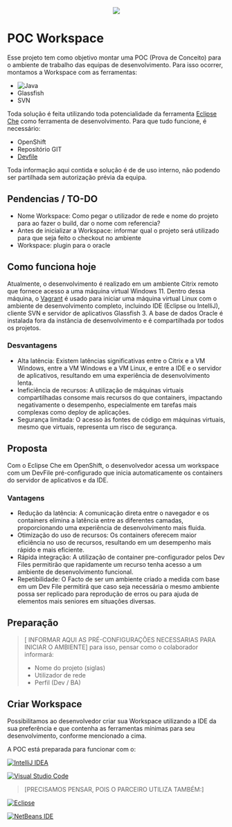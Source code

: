 <div style="text-align: center">
    <a href="https://www.eviden.com" target="_blank"><img src="https://www.etp4hpc.eu/image/fotos/logotype_eviden_rgb_orange.png" /></a>
</div>

# POC Workspace
Esse projeto tem como objetivo montar uma POC (Prova de Conceito) para o ambiente de trabalho das equipas de desenvolvimento. Para isso ocorrer, montamos a Workspace com as ferramentas:
* ![Java](https://img.shields.io/badge/java-%23ED8B00.svg?style=for-the-badge&logo=openjdk&logoColor=white)
* Glassfish
* SVN

Toda solução é feita utilizando toda potencialidade da ferramenta [Eclipse Che](https://eclipse.dev/che/) como ferramenta de desenvolvimento. Para que tudo funcione, é necessário:
* OpenShift
* Repositório GIT
* [Devfile](https://devfile.io/)

Toda informação aqui contida e solução é de de uso interno, não podendo ser partilhada sem autorização prévia da equipa.

## Pendencias / TO-DO

* Nome Workspace: Como pegar o utilizador de rede e nome do projeto para ao fazer o build, dar o nome com referencia?
* Antes de inicializar a Workspace: informar qual o projeto será utilizado para que seja feito o checkout no ambiente
* Workspace: plugin para o oracle


## Como funciona hoje
Atualmente, o desenvolvimento é realizado em um ambiente Citrix remoto que fornece acesso a uma máquina virtual Windows 11. Dentro dessa máquina, o [Vagrant](https://www.vagrantup.com/) é usado para iniciar uma máquina virtual Linux com o ambiente de desenvolvimento completo, incluindo IDE (Eclipse ou IntelliJ), cliente SVN e servidor de aplicativos Glassfish 3. A base de dados Oracle é instalada fora da instância de desenvolvimento e é compartilhada por todos os projetos.
### Desvantagens
* Alta latência: Existem latências significativas entre o Citrix e a VM Windows, entre a VM Windows e a VM Linux, e entre a IDE e o servidor de aplicativos, resultando em uma experiência de desenvolvimento lenta.
* Ineficiência de recursos: A utilização de máquinas virtuais compartilhadas consome mais recursos do que containers, impactando negativamente o desempenho, especialmente em tarefas mais complexas como deploy de aplicações.
* Segurança limitada: O acesso às fontes de código em máquinas virtuais, mesmo que virtuais, representa um risco de segurança.


## Proposta
Com o Eclipse Che em OpenShift, o desenvolvedor acessa um workspace com um DevFile pré-configurado que inicia automaticamente os containers do servidor de aplicativos e da IDE.
### Vantagens
* Redução da latência: A comunicação direta entre o navegador e os containers elimina a latência entre as diferentes camadas, proporcionando uma experiência de desenvolvimento mais fluida.
* Otimização do uso de recursos: Os containers oferecem maior eficiência no uso de recursos, resultando em um desempenho mais rápido e mais eficiente.
* Rápida integração: A utilização de container pre-configurador pelos Dev Files permitirão que rapidamente um recurso tenha acesso a um ambiente de desenvolvimento funcional.
* Repetibilidade: O Facto de ser um ambiente criado a medida com base em um Dev File permitirá que caso seja necessária o mesmo ambiente possa ser replicado para reprodução de erros ou para ajuda de elementos mais seniores em situações diversas.


## Preparação

> [ INFORMAR AQUI AS PRÉ-CONFIGURAÇÕES NECESSARIAS PARA INICIAR O AMBIENTE] para isso, pensar como o colaborador informará:<br/><ul><li>Nome do projeto (siglas)</li><li>Utilizador de rede</li><li>Perfil (Dev / BA)</li></ul>

<!-- Dentro do ficheiro ``devfile.yaml`` altere apenas no atributo VARIABLES os dados

* PROJECT_NAME: siglas do projeto
* UTILIZADOR: seu utilizador de rede
* PROFILE: Informe seu perfil (DEV / BA ) -->

## Criar Workspace
Possibilitamos ao desenvolvedor criar sua Workspace utilizando a IDE da sua preferência e que contenha as ferramentas mínimas para seu desenvolvimento, conforme mencionado a cima.

A POC está preparada para funcionar com o:

[![IntelliJ IDEA](https://img.shields.io/badge/IntelliJIDEA-356FCD.svg?style=for-the-badge&logo=intellij-idea&logoColor=white)](https://workspaces.openshift.com#https://github.com/thallesdc/poc-vdi-ii?che-editor=che-incubator/che-idea/latest)


[![Visual Studio Code](https://img.shields.io/badge/Visual%20Studio%20Code-356FCD.svg?style=for-the-badge&logo=visual-studio-code&logoColor=white)](https://workspaces.openshift.com#https://github.com/thallesdc/poc-vdi-ii?che-editor=che-incubator/che-code/latest)

> [PRECISAMOS PENSAR, POIS O PARCEIRO UTILIZA TAMBÉM:] <br/>

[![Eclipse](https://img.shields.io/badge/Eclipse-356FCD.svg?style=for-the-badge&logo=Eclipse&logoColor=white)](https://workspaces.openshift.com#https://github.com/thallesdc/poc-vdi-ii?che-editor=che-incubator/che-idea/latest)

[![NetBeans IDE](https://img.shields.io/badge/NetBeansIDE-356FCD.svg?style=for-the-badge&logo=apache-netbeans-ide&logoColor=white)](https://workspaces.openshift.com#https://github.com/thallesdc/poc-vdi-ii?che-editor=che-incubator/che-idea/latest)